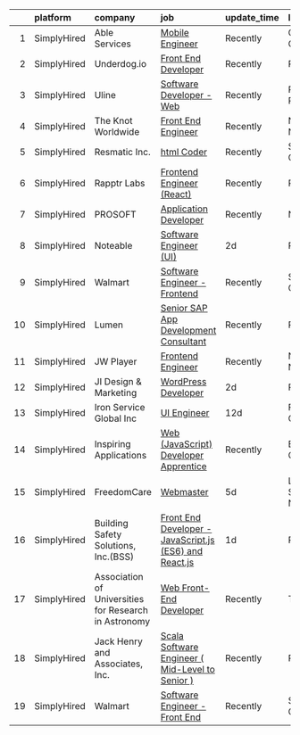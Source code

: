 

|    | platform    | company                                               | job                                                                                                                                                            | update_time   | location             |
|---:|:------------|:------------------------------------------------------|:---------------------------------------------------------------------------------------------------------------------------------------------------------------|:--------------|:---------------------|
|  1 | SimplyHired | Able Services                                         | [Mobile Engineer](https://www.simplyhired.com/job/QPnXEUW_fEglS2wbO88nxx4crBeqe-9ryvdknExEmMeH1FVnHuYmcA?q=ui+engineer)                                        | Recently      | Cupertino, CA        |
|  2 | SimplyHired | Underdog.io                                           | [Front End Developer](https://www.simplyhired.com/job/ltsCH16YoyEVkN8D1W1tcMgXA-kPDjk-CCnlpX7XzBltuiw-hVdksQ?q=ui+engineer)                                    | Recently      | Remote               |
|  3 | SimplyHired | Uline                                                 | [Software Developer - Web](https://www.simplyhired.com/job/O1Syb_vUtt2_c_Z-CJUEJKAhqE_pn_Kcg9aFDkgoaT3piY3OdZuYIg?q=ui+engineer)                               | Recently      | Pleasant Prairie, WI |
|  4 | SimplyHired | The Knot Worldwide                                    | [Front End Engineer](https://www.simplyhired.com/job/cCf2xvzR7LQAX_YBBpqLLa9x0Co1obFTeFVP9JqnSk_bzxPGMpX9_Q?q=ui+engineer)                                     | Recently      | New York, NY         |
|  5 | SimplyHired | Resmatic Inc.                                         | [html Coder](https://www.simplyhired.com/job/1horKlaY2nUszWNGAznbOjFUNCJBjStFQ1YxHY1ditLaUqJVnHJ9Ig?q=ui+engineer)                                             | Recently      | Sebastopol, CA       |
|  6 | SimplyHired | Rapptr Labs                                           | [Frontend Engineer (React)](https://www.simplyhired.com/job/AyNhMTJHg_O98y3mvM9whM4ExPGQpL2QJY58t_ICyRl7TNnhTnuXwg?q=ui+engineer)                              | Recently      | Remote               |
|  7 | SimplyHired | PROSOFT                                               | [Application Developer](https://www.simplyhired.com/job/yHe6t374s2laLu1FqwlBiz6wAg14VUU-EVceTCVngGLopYRazR0iuw?q=ui+engineer)                                  | Recently      | Norfolk, VA          |
|  8 | SimplyHired | Noteable                                              | [Software Engineer (UI)](https://www.simplyhired.com/job/aQMkTO4tYQcFCLxWCl-twU_BcW2Jy06xZ1ADETUnik9XW2inv2MUhA?q=ui+engineer)                                 | 2d            | Remote               |
|  9 | SimplyHired | Walmart                                               | [Software Engineer - Frontend](https://www.simplyhired.com/job/5lDZGjFu_GewRdYLYdTTNLKp6Ez00yaTPrUCaGTqZ66z85tGUWWeFg?q=ui+engineer)                           | Recently      | Sunnyvale, CA        |
| 10 | SimplyHired | Lumen                                                 | [Senior SAP App Development Consultant](https://www.simplyhired.com/job/tUOlaK9dbQtdIcuUjxLbTh08XybMAsLDVj9hDcNlhIj1bh8Isxn9eQ?q=ui+engineer)                  | Recently      | Remote               |
| 11 | SimplyHired | JW Player                                             | [Frontend Engineer](https://www.simplyhired.com/job/Ag1G-iTtJ6l7LkuMOt1l-w2fC5Al8GGk-Hx-8s-JPYvbU_aJDCmXWw?q=ui+engineer)                                      | Recently      | New York, NY         |
| 12 | SimplyHired | JI Design & Marketing                                 | [WordPress Developer](https://www.simplyhired.com/job/wbizTE3tF4yl6yq1hW8ggwAyYZQZdZ60OpBwK8QaCsXk9wu0SRcjTA?q=ui+engineer)                                    | 2d            | Remote               |
| 13 | SimplyHired | Iron Service Global Inc                               | [UI Engineer](https://www.simplyhired.com/job/xpZaOZ5IpMxGk0YjIlmFxxjfQzOkhtl-sU4UOHWX15CZkRCHrxC0QQ?q=ui+engineer)                                            | 12d           | Fremont, CA          |
| 14 | SimplyHired | Inspiring Applications                                | [Web (JavaScript) Developer Apprentice](https://www.simplyhired.com/job/3YE4RtEbuD7rhtc1jPVngje8vyYwMtf7hZA0TmRumbTRiDqoIOmPfg?q=ui+engineer)                  | Recently      | Boulder, CO          |
| 15 | SimplyHired | FreedomCare                                           | [Webmaster](https://www.simplyhired.com/job/bblkcSS-iZdwmi-AOS0CQtx20EbtmvuB_Mc0lDbpOwNazEBNNJLLeg?q=ui+engineer)                                              | 5d            | Lake Success, NY     |
| 16 | SimplyHired | Building Safety Solutions, Inc.(BSS)                  | [Front End Developer - JavaScript.js (ES6) and React.js](https://www.simplyhired.com/job/lZBdnRtdTDAwJFF4V5kUd7hCXDJKxQURQ8YkH7WLkkDVsMeITQA9Ew?q=ui+engineer) | 1d            | Remote               |
| 17 | SimplyHired | Association of Universities for Research in Astronomy | [Web Front-End Developer](https://www.simplyhired.com/job/zxuEL7PtGbw4xrx4wY2HKRO6ard7423U0VCxRlyVFFQqUe3MWPeYOA?q=ui+engineer)                                | Recently      | Tucson, AZ           |
| 18 | SimplyHired | Jack Henry and Associates, Inc.                       | [Scala Software Engineer ( Mid-Level to Senior )](https://www.simplyhired.com/job/Bz3zlpyg5_QW4mDVgYaFcWcIa3sCugWI1kaYqZfP03hzUhXB2S45lw?q=ui+engineer)        | Recently      | Remote               |
| 19 | SimplyHired | Walmart                                               | [Software Engineer - Front End](https://www.simplyhired.com/job/Z1FuIDmK2UW2viZbJv0iL0Ab2xqW3p4IrrrTXMzW20jVGFTollD5Jw?q=ui+engineer)                          | Recently      | Sunnyvale, CA        |